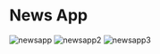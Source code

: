 # News App

![newsapp](https://user-images.githubusercontent.com/62424342/184627127-47aeebc2-be0b-47ff-a5d8-64e5306f97dd.jpg)
![newsapp2](https://user-images.githubusercontent.com/62424342/184627135-8db8ead8-943b-464a-8850-1a50f0846cc6.jpg)
![newsapp3](https://user-images.githubusercontent.com/62424342/184627141-323937fb-d95f-48f0-95a1-b1ebcd911244.jpg)

